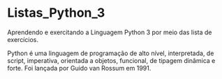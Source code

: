 # Listas_Python_3
Aprendendo e exercitando a Linguagem Python 3 por meio das lista de exercícios.

Python é uma linguagem de programação de alto nível, interpretada, de script, imperativa, orientada a objetos, funcional, de tipagem dinâmica e forte. Foi lançada por Guido van Rossum em 1991.
